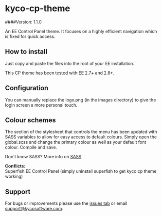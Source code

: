 kyco-cp-theme
=============
####Version: 1.1.0

An EE Control Panel theme. It focuses on a highly efficient navigation which is fixed for quick access.

How to install
--------------

Just copy and paste the files into the root of your EE installation.

This CP theme has been tested with EE 2.7+ and 2.8+.


Configuration
-------------

You can manually replace the logo.png (in the images directory) to give the login screen
a more personal touch.

Colour schemes
--------------

The section of the stylesheet that controls the menu has been updated with SASS variables to allow
for easy access to default colours. Simply open the global.scss and change the primary colour as well
as your default font colour. Compile and save.

Don't know SASS? More info on [SASS](http://sass-lang.com/).

**Conflicts:**  
Superfish EE Control Panel (simply uninstall superfish to get kyco cp theme working)


Support
-------

For bugs or improvements please use the [issues tab](https://github.com/kyco/kyco-cp-theme/issues)
or email [support@kycosoftware.com](mailto:support@kycosoftware.com).
